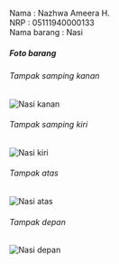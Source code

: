 Nama        : Nazhwa Ameera H. <br />
NRP         : 05111940000133 <br />
Nama barang : Nasi <br />

##### Foto barang
###### Tampak samping kanan
![Nasi kanan](https://user-images.githubusercontent.com/68385532/133930964-321434fe-51f3-477d-ab47-ed45fc206f16.jpeg)

###### Tampak samping kiri
![Nasi kiri](https://user-images.githubusercontent.com/68385532/133930893-ed0770b3-5b46-4f96-b1de-525b06af17a0.jpeg)

###### Tampak atas
![Nasi atas](https://user-images.githubusercontent.com/68385532/133930946-0cfb7f45-efb1-4da2-9a76-3c66d93d792e.jpeg)

###### Tampak depan
![Nasi depan](https://user-images.githubusercontent.com/68385532/133930957-31e68626-4426-4aef-b2f9-2d6da8869241.jpeg)
